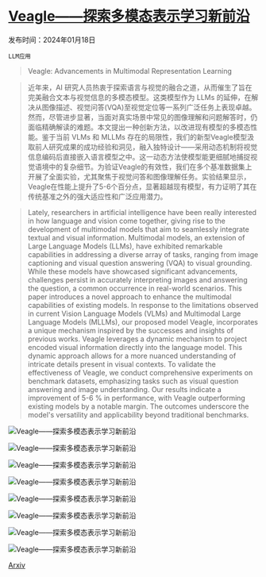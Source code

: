 # [Veagle——探索多模态表示学习新前沿](https://arxiv.org/abs/2403.08773)

发布时间：2024年01月18日

`LLM应用` `` ``

> Veagle: Advancements in Multimodal Representation Learning

> 近年来，AI 研究人员热衷于探索语言与视觉的融合之道，从而催生了旨在完美融合文本与视觉信息的多模态模型。这类模型作为 LLMs 的延伸，在解决从图像描述、视觉问答(VQA)至视觉定位等一系列广泛任务上表现卓越。然而，尽管进步显著，当面对真实场景中常见的图像理解和问题解答时，仍面临精确解读的难题。本文提出一种创新方法，以改进现有模型的多模态性能。鉴于当前 VLMs 和 MLLMs 存在的局限性，我们的新型Veagle模型汲取前人研究成果的成功经验和洞见，融入独特设计——采用动态机制将视觉信息编码后直接嵌入语言模型之中。这一动态方法使模型能更细腻地捕捉视觉语境中的复杂细节。为验证Veagle的有效性，我们在多个基准数据集上开展了全面实验，尤其聚焦于视觉问答和图像理解任务。实验结果显示，Veagle在性能上提升了5-6个百分点，显著超越现有模型，有力证明了其在传统基准之外的强大适应性和广泛应用潜力。

> Lately, researchers in artificial intelligence have been really interested in how language and vision come together, giving rise to the development of multimodal models that aim to seamlessly integrate textual and visual information. Multimodal models, an extension of Large Language Models (LLMs), have exhibited remarkable capabilities in addressing a diverse array of tasks, ranging from image captioning and visual question answering (VQA) to visual grounding. While these models have showcased significant advancements, challenges persist in accurately interpreting images and answering the question, a common occurrence in real-world scenarios. This paper introduces a novel approach to enhance the multimodal capabilities of existing models. In response to the limitations observed in current Vision Language Models (VLMs) and Multimodal Large Language Models (MLLMs), our proposed model Veagle, incorporates a unique mechanism inspired by the successes and insights of previous works. Veagle leverages a dynamic mechanism to project encoded visual information directly into the language model. This dynamic approach allows for a more nuanced understanding of intricate details present in visual contexts. To validate the effectiveness of Veagle, we conduct comprehensive experiments on benchmark datasets, emphasizing tasks such as visual question answering and image understanding. Our results indicate a improvement of 5-6 \% in performance, with Veagle outperforming existing models by a notable margin. The outcomes underscore the model's versatility and applicability beyond traditional benchmarks.

![Veagle——探索多模态表示学习新前沿](../../../paper_images/2403.08773/architecture.png)

![Veagle——探索多模态表示学习新前沿](../../../paper_images/2403.08773/Pre-trainingLoss.png)

![Veagle——探索多模态表示学习新前沿](../../../paper_images/2403.08773/Pre-trainingLoss.png)

![Veagle——探索多模态表示学习新前沿](../../../paper_images/2403.08773/trainingPara.png)

![Veagle——探索多模态表示学习新前沿](../../../paper_images/2403.08773/qualitative1.png)

![Veagle——探索多模态表示学习新前沿](../../../paper_images/2403.08773/example1.png)

![Veagle——探索多模态表示学习新前沿](../../../paper_images/2403.08773/image11.png)

![Veagle——探索多模态表示学习新前沿](../../../paper_images/2403.08773/image9.png)

[Arxiv](https://arxiv.org/abs/2403.08773)